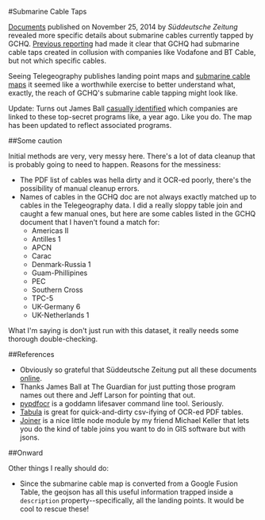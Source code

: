 #Submarine Cable Taps

[Documents](http://international.sueddeutsche.de/post/103543418200/snowden-leaks-how-vodafone-subsidiary-cable) published on November 25, 2014 by *Süddeutsche Zeitung* revealed more specific details about submarine cables currently tapped by GCHQ. [Previous reporting](http://www.theregister.co.uk/2014/11/26/snowden_doc_leak_lists_all_the_compromised_cables/) had made it clear that GCHQ had submarine cable taps created in collusion with companies like Vodafone and BT Cable, but not which specific cables. 

Seeing Telegeography publishes landing point maps and [submarine cable maps](http://submarinecablemap.com) it seemed like a worthwhile exercise to better understand what, exactly, the reach of GCHQ's submarine cable tapping might look like. 

Update: Turns out James Ball [casually identified](http://www.theguardian.com/business/2013/aug/02/telecoms-bt-vodafone-cables-gchq) which companies are linked to these top-secret programs like, a year ago. Like you do. The map has been updated to reflect associated programs.  

##Some caution

Initial methods are very, very messy here. There's a lot of data cleanup that is probably going to need to happen. Reasons for the messiness:

- The PDF list of cables was hella dirty and it OCR-ed poorly, there's the possibility of manual cleanup errors.
- Names of cables in the GCHQ doc are not always exactly matched up to cables in the Telegeography data. I did a really sloppy table join and caught a few manual ones, but here are some cables listed in the GCHQ document that I haven't found a match for: 
	- Americas II
	- Antilles 1
	- APCN
	- Carac
	- Denmark-Russia 1
	- Guam-Phillipines
	- PEC
	- Southern Cross
	- TPC-5
	- UK-Germany 6
	- UK-Netherlands 1

What I'm saying is don't just run with this dataset, it really needs some thorough double-checking. 

##References

- Obviously so grateful that Süddeutsche Zeitung put all these documents [online](https://drive.google.com/file/d/0B9F6ub8wD7gqaDJIOEhfaG9PQzA/view).
- Thanks James Ball at The Guardian for just putting those program names out there and Jeff Larson for pointing that out.
- [pypdfocr](https://pypi.python.org/pypi/pypdfocr) is a goddamn lifesaver command line tool. Seriously. 
- [Tabula](http://tabula.technology/) is great for quick-and-dirty csv-ifying of OCR-ed PDF tables.
- [Joiner](http://github.com/mhkeller/joiner) is a nice little node module by my friend Michael Keller that lets you do the kind of table joins you want to do in GIS software but with jsons. 

##Onward

Other things I really should do: 
- Since the submarine cable map is converted from a Google Fusion Table, the geojson has all this useful information trapped inside a `description` property--specifically, all the landing points. It would be cool to rescue these!